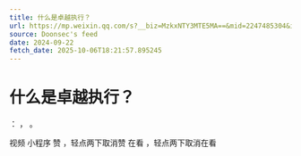 ```yaml
---
title: 什么是卓越执行？
url: https://mp.weixin.qq.com/s?__biz=MzkxNTY3MTE5MA==&mid=2247485304&idx=1&sn=b16dbd67ea2bf2bda2c1f5b11e333cf0
source: Doonsec's feed
date: 2024-09-22
fetch_date: 2025-10-06T18:21:57.895245
---
```


# 什么是卓越执行？

：
，
。

视频
小程序
赞
，轻点两下取消赞
在看
，轻点两下取消在看